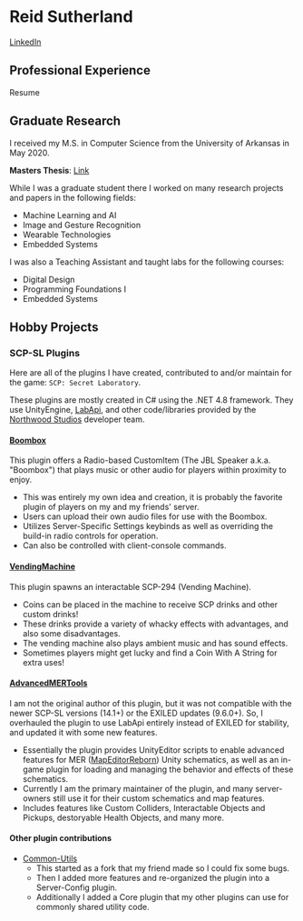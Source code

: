 # Reid Sutherland

[LinkedIn](https://www.linkedin.com/in/reiddsutherland/)

## Professional Experience

Resume

## Graduate Research

I received my M.S. in Computer Science from the University of Arkansas in May 2020.

**Masters Thesis**: [Link](https://scholarworks.uark.edu/etd/3686/)

While I was a graduate student there I worked on many research projects and papers in the following fields:
- Machine Learning and AI
- Image and Gesture Recognition
- Wearable Technologies
- Embedded Systems

I was also a Teaching Assistant and taught labs for the following courses:
- Digital Design
- Programming Foundations I
- Embedded Systems

## Hobby Projects

### SCP-SL Plugins

Here are all of the plugins I have created, contributed to and/or maintain for the game: `SCP: Secret Laboratory`.

These plugins are mostly created in C# using the .NET 4.8 framework. They use UnityEngine, [LabApi](https://github.com/northwood-studios/LabAPI), and other code/libraries provided by the [Northwood Studios](https://github.com/northwood-studios) developer team.

#### [Boombox](https://github.com/reid-sutherland/Boombox)

This plugin offers a Radio-based CustomItem (The JBL Speaker a.k.a. "Boombox") that plays music or other audio for players within proximity to enjoy.
- This was entirely my own idea and creation, it is probably the favorite plugin of players on my and my friends' server.
- Users can upload their own audio files for use with the Boombox.
- Utilizes Server-Specific Settings keybinds as well as overriding the build-in radio controls for operation.
- Can also be controlled with client-console commands.

#### [VendingMachine](https://github.com/reid-sutherland/VendingMachine)

This plugin spawns an interactable SCP-294 (Vending Machine).
- Coins can be placed in the machine to receive SCP drinks and other custom drinks!
- These drinks provide a variety of whacky effects with advantages, and also some disadvantages.
- The vending machine also plays ambient music and has sound effects.
- Sometimes players might get lucky and find a Coin With A String for extra uses!

#### [AdvancedMERTools](https://github.com/reid-sutherland/AdvancedMERtools)

I am not the original author of this plugin, but it was not compatible with the newer SCP-SL versions (14.1+) or the EXILED updates (9.6.0+).
So, I overhauled the plugin to use LabApi entirely instead of EXILED for stability, and updated it with some new features.
- Essentially the plugin provides UnityEditor scripts to enable advanced features for MER ([MapEditorReborn](https://github.com/Michal78900/ProjectMER)) Unity schematics, as well as an in-game plugin for loading and managing the behavior and effects of these schematics.
- Currently I am the primary maintainer of the plugin, and many server-owners still use it for their custom schematics and map features.
- Includes features like Custom Colliders, Interactable Objects and Pickups, destoryable Health Objects, and many more.

#### Other plugin contributions

- [Common-Utils](https://github.com/mjacobfahr/Common-Utils)
  - This started as a fork that my friend made so I could fix some bugs.
  - Then I added more features and re-organized the plugin into a Server-Config plugin.
  - Additionally I added a Core plugin that my other plugins can use for commonly shared utility code.
